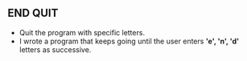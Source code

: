 ## END QUIT  

* Quit the program with specific letters.   
* I wrote a program that keeps going until the user enters **'e', 'n', 'd'** letters as successive.  
